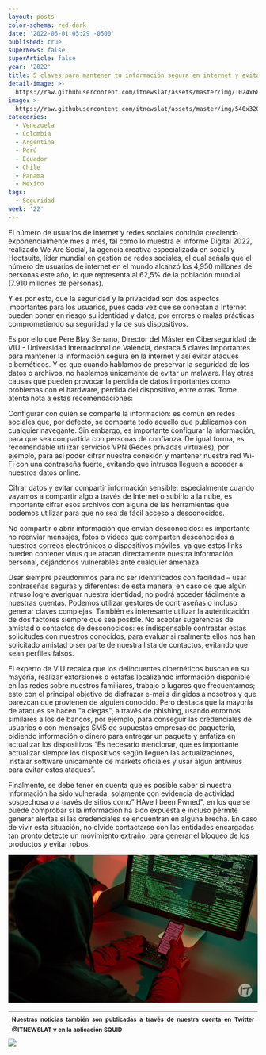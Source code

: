```yaml
---
layout: posts
color-schema: red-dark
date: '2022-06-01 05:29 -0500'
published: true
superNews: false
superArticle: false
year: '2022'
title: 5 claves para mantener tu información segura en internet y evitar robos
detail-image: >-
  https://raw.githubusercontent.com/itnewslat/assets/master/img/1024x680/hacker-con-cel-y-compu-g.jpg
image: >-
  https://raw.githubusercontent.com/itnewslat/assets/master/img/540x320/hacker-con-cel-y-compu-p.jpg
categories:
  - Venezuela
  - Colombia
  - Argentina
  - Perú
  - Ecuador
  - Chile
  - Panama
  - Mexico
tags:
  - Seguridad
week: '22'
---
```

El número de usuarios de internet y redes sociales continúa creciendo exponencialmente mes a mes, tal como lo muestra el informe Digital 2022, realizado We Are Social, la agencia creativa especializada en social y Hootsuite, líder mundial en gestión de redes sociales, el cual señala que el número de usuarios de internet en el mundo alcanzó los 4,950 millones de personas este año, lo que representa al 62,5% de la población mundial (7.910 millones de personas).

Y es por esto, que la seguridad y la privacidad son dos aspectos importantes para los usuarios, pues cada vez que se conectan a Internet pueden poner en riesgo su identidad y datos, por errores o malas prácticas comprometiendo su seguridad y la de sus dispositivos. 

Es por ello que Pere Blay Serrano, Director del Máster en Ciberseguridad de VIU - Universidad Internacional de Valencia, destaca 5 claves importantes para mantener la información segura en la internet y así evitar ataques cibernéticos. Y es que cuando hablamos de preservar la seguridad de los datos o archivos, no hablamos únicamente de evitar un malware. Hay otras causas que pueden provocar la perdida de datos importantes como problemas con el hardware, pérdida del dispositivo, entre otras. Tome atenta nota a estas recomendaciones:

Configurar con quién se comparte la información: es común en redes sociales que, por defecto, se comparta todo aquello que publicamos con cualquier navegante. Sin embargo, es importante configurar la información, para que sea compartida con personas de confianza. De igual forma, es recomendable utilizar servicios VPN (Redes privadas virtuales), por ejemplo, para así poder cifrar nuestra conexión y mantener nuestra red Wi-Fi con una contraseña fuerte, evitando que intrusos lleguen a acceder a nuestros datos online.

Cifrar datos y evitar compartir información sensible: especialmente cuando vayamos a compartir algo a través de Internet o subirlo a la nube, es importante cifrar esos archivos con alguna de las herramientas que podemos utilizar para que no sea de fácil acceso a desconocidos.

No compartir o abrir información que envían desconocidos: es importante no reenviar mensajes, fotos o videos que comparten desconocidos a nuestros correos electrónicos o dispositivos móviles, ya que estos links pueden contener virus que atacan directamente nuestra información personal, dejándonos vulnerables ante cualquier amenaza.

Usar siempre pseudónimos para no ser identificados con facilidad – usar contraseñas seguras y diferentes: de esta manera, en caso de que algún intruso logre averiguar nuestra identidad, no podrá acceder fácilmente a nuestras cuentas. Podemos utilizar gestores de contraseñas o incluso generar claves complejas. También es interesante utilizar la autenticación de dos factores siempre que sea posible.
No aceptar sugerencias de amistad o contactos de desconocidos: es indispensable contrastar estas solicitudes con nuestros conocidos, para evaluar si realmente ellos nos han solicitado amistad o ser parte de nuestra lista de contactos, evitando que sean perfiles falsos.
 
El experto de VIU recalca que los delincuentes cibernéticos buscan en su mayoría, realizar extorsiones o estafas localizando información disponible en las redes sobre nuestros familiares, trabajo o lugares que frecuentamos; esto con el principal objetivo de disfrazar e-mails dirigidos a nosotros y que parezcan que provienen de alguien conocido. Pero destaca que la mayoría de ataques se hacen "a ciegas", a través de phishing, usando entornos similares a los de bancos, por ejemplo, para conseguir las credenciales de usuarios o con mensajes SMS de supuestas empresas de paquetería, pidiendo información o dinero para entregar un paquete y enfatiza en actualizar los dispositivos “Es necesario mencionar, que es importante actualizar siempre los dispositivos según lleguen las actualizaciones, instalar software únicamente de markets oficiales y usar algún antivirus para evitar estos ataques”.
 
Finalmente, se debe tener en cuenta que es posible saber si nuestra información ha sido vulnerada, solamente con evidencia de actividad sospechosa o a través de sitios como” HAve I been Pwned", en los que se puede comprobar si la información ha sido expuesta e incluso permite generar alertas si las credenciales se encuentran en alguna brecha. En caso de vivir esta situación, no olvide contactarse con las entidades encargadas tan pronto detecte un movimiento extraño, para generar el bloqueo de los productos y evitar robos.
 
 ![](https://raw.githubusercontent.com/itnewslat/assets/master/img/540x320/hacker-con-cel-y-compu-p.jpg)
 
 <table style="height: 42px;" width="569">
<tbody>
<tr>
<td style="text-align: justify;"><sub><strong>Nuestras noticias también son publicadas a través de nuestra cuenta en Twitter <a href="https://twitter.com/itnewslat?lang=es">@ITNEWSLAT</a> y en la aplicación <a href="https://squidapp.co/en/">SQUID</a></strong></sub></td>
</tr>
</tbody>
</table>

<img src="https://tracker.metricool.com/c3po.jpg?hash=56f88a41e39ab42c063cc51676587a04"/>
